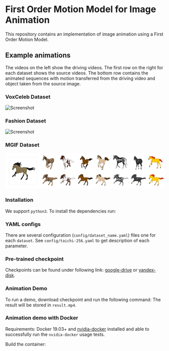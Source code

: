 # First Order Motion Model for Image Animation

This repository contains an implementation of image animation using a First Order Motion Model.

## Example animations

The videos on the left show the driving videos. The first row on the right for each dataset shows the source videos. The bottom row contains the animated sequences with motion transferred from the driving video and object taken from the source image.

### VoxCeleb Dataset
![Screenshot](sup-mat/vox-teaser.gif)
### Fashion Dataset
![Screenshot](sup-mat/fashion-teaser.gif)
### MGIF Dataset
![Screenshot](sup-mat/mgif-teaser.gif)

### Installation

We support ```python3```. To install the dependencies run:

### YAML configs

There are several configuration (```config/dataset_name.yaml```) files one for each `dataset`. See ```config/taichi-256.yaml``` to get description of each parameter.

### Pre-trained checkpoint
Checkpoints can be found under following link: [google-drive](https://drive.google.com/open?id=1PyQJmkdCsAkOYwUyaj_l-l0as-iLDgeH) or [yandex-disk](https://yadi.sk/d/lEw8uRm140L_eQ).

### Animation Demo
To run a demo, download checkpoint and run the following command:
The result will be stored in ```result.mp4```.

### Animation demo with Docker

Requirements: Docker 19.03+ and [nvidia-docker](https://github.com/NVIDIA/nvidia-docker)
installed and able to successfully run the `nvidia-docker` usage tests.

Build the container:
